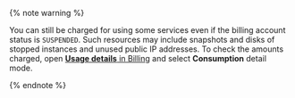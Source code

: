 {% note warning %}

You can still be charged for using some services even if the billing account status is `SUSPENDED`. Such resources may include snapshots and disks of stopped instances and unused public IP addresses. To check the amounts charged, open [**Usage details** in Billing](../operations/check-charges.md) and select **Consumption** detail mode.

{% endnote %}